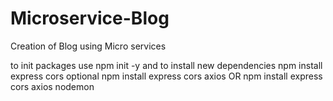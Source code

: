 # Microservice-Blog
Creation of Blog using Micro services


to init packages use 
npm init -y
and to install new dependencies
npm install express cors 
optional 
npm install express cors axios 
OR
npm install express cors axios nodemon